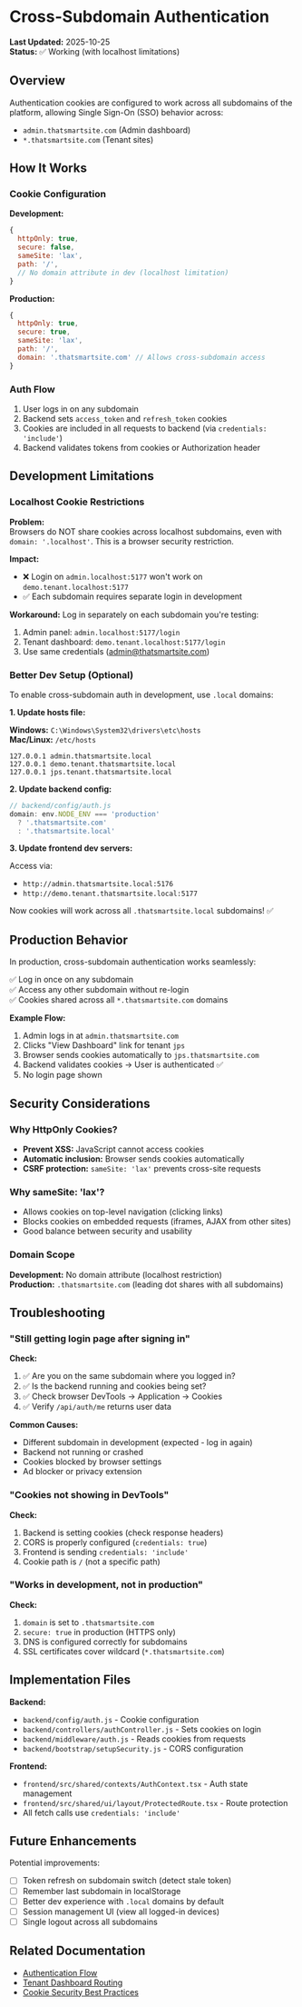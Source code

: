 # Cross-Subdomain Authentication

**Last Updated:** 2025-10-25  
**Status:** ✅ Working (with localhost limitations)

## Overview

Authentication cookies are configured to work across all subdomains of the platform, allowing Single Sign-On (SSO) behavior across:
- `admin.thatsmartsite.com` (Admin dashboard)
- `*.thatsmartsite.com` (Tenant sites)

## How It Works

### Cookie Configuration

**Development:**
```javascript
{
  httpOnly: true,
  secure: false,
  sameSite: 'lax',
  path: '/',
  // No domain attribute in dev (localhost limitation)
}
```

**Production:**
```javascript
{
  httpOnly: true,
  secure: true,
  sameSite: 'lax',
  path: '/',
  domain: '.thatsmartsite.com' // Allows cross-subdomain access
}
```

### Auth Flow

1. User logs in on any subdomain
2. Backend sets `access_token` and `refresh_token` cookies
3. Cookies are included in all requests to backend (via `credentials: 'include'`)
4. Backend validates tokens from cookies or Authorization header

## Development Limitations

### Localhost Cookie Restrictions

**Problem:**  
Browsers do NOT share cookies across localhost subdomains, even with `domain: '.localhost'`. This is a browser security restriction.

**Impact:**
- ❌ Login on `admin.localhost:5177` won't work on `demo.tenant.localhost:5177`
- ✅ Each subdomain requires separate login in development

**Workaround:**
Log in separately on each subdomain you're testing:
1. Admin panel: `admin.localhost:5177/login`
2. Tenant dashboard: `demo.tenant.localhost:5177/login`
3. Use same credentials (admin@thatsmartsite.com)

### Better Dev Setup (Optional)

To enable cross-subdomain auth in development, use `.local` domains:

**1. Update hosts file:**

**Windows:** `C:\Windows\System32\drivers\etc\hosts`  
**Mac/Linux:** `/etc/hosts`

```
127.0.0.1 admin.thatsmartsite.local
127.0.0.1 demo.tenant.thatsmartsite.local
127.0.0.1 jps.tenant.thatsmartsite.local
```

**2. Update backend config:**

```javascript
// backend/config/auth.js
domain: env.NODE_ENV === 'production' 
  ? '.thatsmartsite.com' 
  : '.thatsmartsite.local'
```

**3. Update frontend dev servers:**

Access via:
- `http://admin.thatsmartsite.local:5176`
- `http://demo.tenant.thatsmartsite.local:5177`

Now cookies will work across all `.thatsmartsite.local` subdomains! ✅

## Production Behavior

In production, cross-subdomain authentication works seamlessly:

✅ Log in once on any subdomain  
✅ Access any other subdomain without re-login  
✅ Cookies shared across all `*.thatsmartsite.com` domains  

**Example Flow:**
1. Admin logs in at `admin.thatsmartsite.com`
2. Clicks "View Dashboard" link for tenant `jps`
3. Browser sends cookies automatically to `jps.thatsmartsite.com`
4. Backend validates cookies → User is authenticated ✅
5. No login page shown

## Security Considerations

### Why HttpOnly Cookies?

- **Prevent XSS:** JavaScript cannot access cookies
- **Automatic inclusion:** Browser sends cookies automatically
- **CSRF protection:** `sameSite: 'lax'` prevents cross-site requests

### Why sameSite: 'lax'?

- Allows cookies on top-level navigation (clicking links)
- Blocks cookies on embedded requests (iframes, AJAX from other sites)
- Good balance between security and usability

### Domain Scope

**Development:** No domain attribute (localhost restriction)  
**Production:** `.thatsmartsite.com` (leading dot shares with all subdomains)

## Troubleshooting

### "Still getting login page after signing in"

**Check:**
1. ✅ Are you on the same subdomain where you logged in?
2. ✅ Is the backend running and cookies being set?
3. ✅ Check browser DevTools → Application → Cookies
4. ✅ Verify `/api/auth/me` returns user data

**Common Causes:**
- Different subdomain in development (expected - log in again)
- Backend not running or crashed
- Cookies blocked by browser settings
- Ad blocker or privacy extension

### "Cookies not showing in DevTools"

**Check:**
1. Backend is setting cookies (check response headers)
2. CORS is properly configured (`credentials: true`)
3. Frontend is sending `credentials: 'include'`
4. Cookie path is `/` (not a specific path)

### "Works in development, not in production"

**Check:**
1. `domain` is set to `.thatsmartsite.com`
2. `secure: true` in production (HTTPS only)
3. DNS is configured correctly for subdomains
4. SSL certificates cover wildcard (`*.thatsmartsite.com`)

## Implementation Files

**Backend:**
- `backend/config/auth.js` - Cookie configuration
- `backend/controllers/authController.js` - Sets cookies on login
- `backend/middleware/auth.js` - Reads cookies from requests
- `backend/bootstrap/setupSecurity.js` - CORS configuration

**Frontend:**
- `frontend/src/shared/contexts/AuthContext.tsx` - Auth state management
- `frontend/src/shared/ui/layout/ProtectedRoute.tsx` - Route protection
- All fetch calls use `credentials: 'include'`

## Future Enhancements

Potential improvements:
- [ ] Token refresh on subdomain switch (detect stale token)
- [ ] Remember last subdomain in localStorage
- [ ] Better dev experience with `.local` domains by default
- [ ] Session management UI (view all logged-in devices)
- [ ] Single logout across all subdomains

## Related Documentation

- [Authentication Flow](./AUTH_PROTECTION.md)
- [Tenant Dashboard Routing](./TENANT_DASHBOARD_ROUTING.md)
- [Cookie Security Best Practices](../../docs/backend/COOKIE_SECURITY.md)

